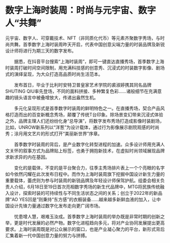 # 数字上海时装周：时尚与元宇宙、数字人“共舞”

元宇宙、数字人、可穿戴技术、NFT（非同质化代币）等元素齐聚数字秀场，与时尚共舞。首季数字上海时装周昨天开启，代表中国创意尖端力量的时装品牌及新锐设计师将进行为期三天的数字发布。



　　据悉，在抖音平台搜索“上海时装周”，即可一键直达直播秀场，首季数字上海时装周打破时间空间限制，用充满科技感的创意秀、沉浸式的时装数字影像、剧场式的演绎呈现，为大众打造高品质时尚生活范本。



　　发布首日，毕业于比利时安特卫普皇家艺术学院的裘淑婷携其同名品牌SHUTING QIU率先登场，不同的面料拼接、多种繁复色彩……诸般细节在充满意趣的镜头语言中被叠增放大，传递出盎然生机。



　　多元化呈现形式是首季数字时装周的鲜明特色之一。在直播秀场，契合产品风格打造而出的百变新概念秀场，颠覆了传统T台印象。除场景变幻带来沉浸式体验之外，品牌主理人们还纷纷化身“总导演”，将数字发布秀场打造成影像时装剧场，比如，UNROW新系列以“洋葱”为设计载体，通过行为影像展示剧院观感的时尚秀；涂月用文艺片的形式打开“美丽新世界”序章。



　　首季数字时装周的背后，是产业数字化转型进程的加速。众多设计师用充满人文关怀的叙事方式为品牌贴上标签，也勇于拥抱新技术，在虚拟时尚领域展现品牌求新求异的内在基因。



　　变化的是载体，不变的是平台聚合力，往季主秀场排片表上一个个亮眼的名字如今依然闪耀在此次发布日程中。而作为上海时装周旗下挖掘中国设计新生力量的重要载体，蕾虎则为参与时装周的新锐品牌及年轻设计师保驾护航。组委会相关负责人介绍，6月18日至19日首次亮相数字秀场的新生代品牌中，MTG将民族传统融入设计，探索时装的可持续性与不同生活状态之间的关系；创立于2022年的新品牌“AO YES凹是”则秉持“东方感”的衣橱装备……越来越多新鲜血液的加入，让中国设计先锋力量通过数字化发布走向更广阔市场。



　　忧患增人慧，艰难玉汝成。首季数字上海时装周的举办既是非常时期的创新之举，更是时代发展的必然产物。数字化进程趋向多元，将对产业协同发展提出更高要求。上海时装周既是对公众展示的窗口，也是产业凝心聚力的平台，新形式背后汇集着新一代中国创意力量的努力与拼搏。